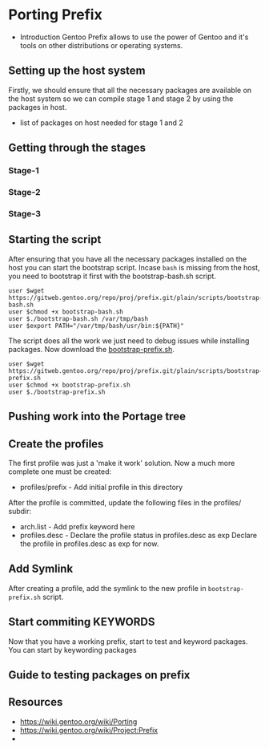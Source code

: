 # Porting Prefix
- Introduction
Gentoo Prefix allows to use the power of Gentoo and it's tools on other distributions or operating systems.

## Setting up the host system
Firstly, we should ensure that all the necessary packages are available on the host system so we can compile stage 1 and stage 2 by using the packages in host.

- list of packages on host needed for stage 1 and 2

## Getting through the stages
### Stage-1
### Stage-2
### Stage-3


## Starting the script
After ensuring that you have all the necessary packages installed on the host you can start the bootstrap script. 
Incase `bash` is missing from the host, you need to bootstrap it first with the bootstrap-bash.sh script. 
```
user $wget https://gitweb.gentoo.org/repo/proj/prefix.git/plain/scripts/bootstrap-bash.sh
user $chmod +x bootstrap-bash.sh
user $./bootstrap-bash.sh /var/tmp/bash
user $export PATH="/var/tmp/bash/usr/bin:${PATH}" 
```
The script does all the work we just need to debug issues while installing packages. Now download the [bootstrap-prefix.sh](https://gitweb.gentoo.org/repo/proj/prefix.git/plain/scripts/bootstrap-prefix.sh). 
```
user $wget https://gitweb.gentoo.org/repo/proj/prefix.git/plain/scripts/bootstrap-prefix.sh
user $chmod +x bootstrap-prefix.sh
user $./bootstrap-prefix.sh 
```

## Pushing work into the Portage tree

## Create the profiles
The first profile was just a 'make it work' solution. Now a much more complete one must be created:
- profiles/prefix - Add initial profile in this directory

After the profile is committed, update the following files in the profiles/ subdir: 
- arch.list - Add prefix keyword here
- profiles.desc - Declare the profile status in profiles.desc as exp
Declare the profile in profiles.desc as exp for now.

## Add Symlink
After creating a profile, add the symlink to the new profile in `bootstrap-prefix.sh` script. 


## Start commiting KEYWORDS

Now that you have a working prefix, start to test and keyword packages. You can start by keywording packages

## Guide to testing packages on prefix

## Resources
- https://wiki.gentoo.org/wiki/Porting
- https://wiki.gentoo.org/wiki/Project:Prefix
- 